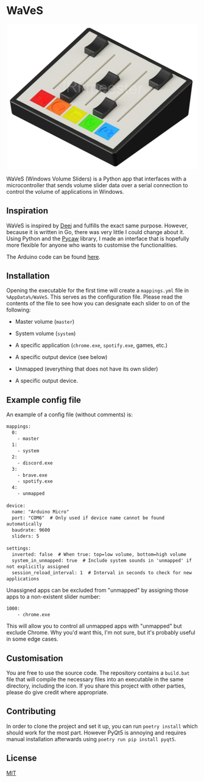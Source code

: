# WaVeS
<p align="center">
  <img src="https://github.com/JRitmeester/WaVeS/blob/main/WaVeS.png" width="500px">
</p>

WaVeS (Windows Volume Sliders) is a Python app that interfaces with a microcontroller that sends volume slider data over a serial connection to control the volume of applications in Windows.

## Inspiration

WaVeS is inspired by [Deej](https://github.com/omriharel/deej) and fulfills the exact same purpose. However, because it is written in Go, there was very little I could change about it. Using Python and the [Pycaw](https://github.com/AndreMiras) library, I made an interface that is hopefully more flexible for anyone who wants to customise the functionalities.

The Arduino code can be found [here](https://github.com/omriharel/deej/blob/master/arduino/deej-5-sliders-vanilla/deej-5-sliders-vanilla.ino).

## Installation

Opening the executable for the first time will create a `mappings.yml` file in `%AppData%/WaVeS`. This serves as the configuration file. Please read the contents of the file to see how you can designate each slider to on of the following:
* Master volume (`master`)
* System volume (`system`)
* A specific application (`chrome.exe`, `spotify.exe`, games, etc.)
* A specific output device (see below)
* Unmapped (everything that does not have its own slider)

* A specific output device. 

## Example config file
An example of a config file (without comments) is:
```
mappings:
  0:
    - master
  1:
    - system
  2:
    - discord.exe
  3:
    - brave.exe
    - spotify.exe
  4:
    - unmapped

device:
  name: "Arduino Micro"
  port: "COM6"  # Only used if device name cannot be found automatically
  baudrate: 9600
  sliders: 5

settings:
  inverted: false  # When true: top=low volume, bottom=high volume
  system_in_unmapped: true  # Include system sounds in 'unmapped' if not explicitly assigned
  session_reload_interval: 1  # Interval in seconds to check for new applications
```

Unassigned apps can be excluded from "unmapped" by assigning those apps to a non-existent slider number:
```
1000:
    - chrome.exe
```
This will allow you to control all unmapped apps with "unmapped" but exclude Chrome. Why you'd want this, I'm not sure, but it's probably useful in some edge cases.

## Customisation
You are free to use the source code. The repository contains a `build.bat` file that will compile the necessary files into an executable in the same directory, including the icon. If you share this project with other parties, please do give credit where appropriate.

## Contributing
In order to clone the project and set it up, you can run `poetry install` which should work for the most part. However PyQt5 is annoying and requires manual installation afterwards using `poetry run pip install pyqt5`.

## License
[MIT](https://choosealicense.com/licenses/mit/)
